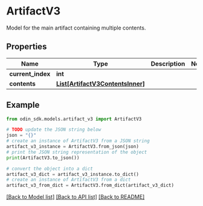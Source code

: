 # ArtifactV3

Model for the main artifact containing multiple contents.

## Properties

Name | Type | Description | Notes
------------ | ------------- | ------------- | -------------
**current_index** | **int** |  | 
**contents** | [**List[ArtifactV3ContentsInner]**](ArtifactV3ContentsInner.md) |  | 

## Example

```python
from odin_sdk.models.artifact_v3 import ArtifactV3

# TODO update the JSON string below
json = "{}"
# create an instance of ArtifactV3 from a JSON string
artifact_v3_instance = ArtifactV3.from_json(json)
# print the JSON string representation of the object
print(ArtifactV3.to_json())

# convert the object into a dict
artifact_v3_dict = artifact_v3_instance.to_dict()
# create an instance of ArtifactV3 from a dict
artifact_v3_from_dict = ArtifactV3.from_dict(artifact_v3_dict)
```
[[Back to Model list]](../README.md#documentation-for-models) [[Back to API list]](../README.md#documentation-for-api-endpoints) [[Back to README]](../README.md)



